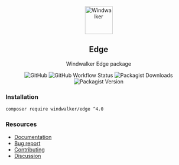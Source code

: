 <p align="center">
    <br/>
    <img src="https://user-images.githubusercontent.com/1639206/151679867-8df93936-e4af-4677-a6f3-eb33d27e038b.svg" alt="Windwalker"
        height="75">
    <br/>
</p>

<h2 align="center">Edge</h2>

<p align="center">
    Windwalker Edge package
</p>

<p align="center">
    <img alt="GitHub" src="https://img.shields.io/github/license/windwalker-io/edge?style=flat-square">
    <img alt="GitHub Workflow Status" src="https://img.shields.io/github/workflow/status/windwalker-io/edge/PHP%20Composer?label=test&style=flat-square">
    <img alt="Packagist Downloads" src="https://img.shields.io/packagist/dt/windwalker/edge?style=flat-square">
    <img alt="Packagist Version" src="https://img.shields.io/packagist/v/windwalker/edge?style=flat-square">
</p>

### Installation

```bash
composer require windwalker/edge ^4.0
```

### Resources

- [Documentation](https://windwalker.io/documentation/components/edge/)
- [Bug report](https://github.com/windwalker-io/framework)
- [Contributing](https://github.com/windwalker-io/framework)
- [Discussion](https://github.com/windwalker-io/framework/discussions)

